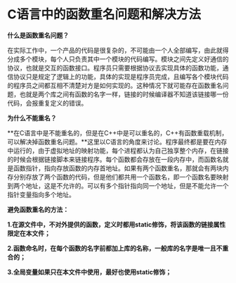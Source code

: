# C语言中的函数重名问题和解决方法

**什么是函数重名问题？**

在实际工作中，一个产品的代码是很复杂的，不可能由一个人全部编写，由此就得分成多个模块，每个人只负责其中一个模块的代码编写。模块之间先定义好通信的协议，也就是交互的函数接口。程序员只需要根据协议去实现具体的函数功能，通信协议只是规定了逻辑上的功能，具体的实现是程序员完成，且编写各个模块代码的程序员之间都互相不清楚对方是如何实现的。这种情况下就可能存在函数重名问题，也就是两个库之间有函数的名字一样，链接的时候编译器不知道该链接哪一份代码，会报重复定义的错误。

 

**为什么不能重名？**

**在C语言中是不能重名的，但是在C++中是可以重名的，C++有函数重载机制，可以解决掉函数重名问题。**这里以C语言的角度来讨论。程序最终都是要在内存中运行的，由于虚拟地址的映射功能，每个进程都认为自己独享整个内存，在链接的时候会根据链接脚本来链接程序。每个函数都会存放在一段内存中，而函数名就是函数指针，指向存放函数的内存首地址。如果有两个函数重名，那就会有两块内存分别存放了两个函数的代码，但是他们都共用一个函数名，即一个函数名要映射到两个地址，这是不允许的。可以有多个指针指向同一个地址，但是不能允许一个指针变量指向多个地址。 

**避免函数重名的方法：**

**1.在源文件中，不对外提供的函数，定义时都用static修饰，将该函数的链接属性限定在本文件；**

**2.函数命名时，在每个函数的名字前都加上库的名称，一般库的名字是唯一且不重合的；**

**3.全局变量如果只在本文件中使用，最好也使用static修饰；**